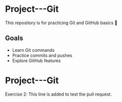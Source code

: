 # Project---Git
This repository is for practicing Git and GitHub basics 🚀

## Goals
- Learn Git commands
- Practice commits and pushes
- Explore GitHub features
# Project---Git
Exercise 2: This line is added to test the pull request.
